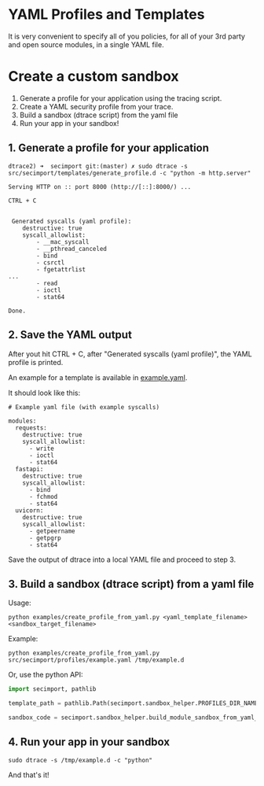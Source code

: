 # YAML Profiles and Templates
It is very convenient to specify all of you policies, for all of your 3rd party and open source modules, in a single YAML file. 

# Create a custom sandbox
1. Generate a profile for your application using the tracing script.
2. Create a YAML security profile from your trace.
3. Build a sandbox (dtrace script) from the yaml file
1. Run your app in your sandbox!

## 1. Generate a profile for your application
```shell
dtrace2) ➜  secimport git:(master) ✗ sudo dtrace -s src/secimport/templates/generate_profile.d -c "python -m http.server"

Serving HTTP on :: port 8000 (http://[::]:8000/) ...

CTRL + C


 Generated syscalls (yaml profile):
    destructive: true
    syscall_allowlist:
        - __mac_syscall
        - __pthread_canceled
        - bind
        - csrctl
        - fgetattrlist
...
        - read
        - ioctl
        - stat64

Done.
```

##  2. Save the YAML output
 After yout hit CTRL + C, after "Generated syscalls (yaml profile)", the YAML profile is printed.

An example for a template is available in <a href="../src/secimport/profiles/example.yaml">example.yaml</a>.

 It should look like this: 
```shell
# Example yaml file (with example syscalls)

modules:
  requests:
    destructive: true
    syscall_allowlist:
      - write
      - ioctl
      - stat64
  fastapi:
    destructive: true
    syscall_allowlist:
      - bind
      - fchmod
      - stat64
  uvicorn:
    destructive: true
    syscall_allowlist:
      - getpeername
      - getpgrp
      - stat64
```

 Save the output of dtrace into a local YAML file and proceed to step 3.

## 3. Build a sandbox (dtrace script) from a yaml file
Usage:<br>
```shell
python examples/create_profile_from_yaml.py <yaml_template_filename> <sandbox_target_filename>
```
Example:
```shell
python examples/create_profile_from_yaml.py src/secimport/profiles/example.yaml /tmp/example.d
```

Or, use the python API:
```python
import secimport, pathlib

template_path = pathlib.Path(secimport.sandbox_helper.PROFILES_DIR_NAME / 'example.yaml')

sandbox_code = secimport.sandbox_helper.build_module_sandbox_from_yaml_template(template_path)
```


## 4. Run your app in your sandbox 
```shell
sudo dtrace -s /tmp/example.d -c "python"
```

And that's it!
